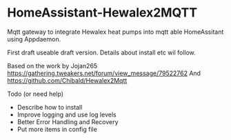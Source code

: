 # HomeAssistant-Hewalex2MQTT
Mqtt gateway to integrate Hewalex heat pumps into mqtt able HomeAssitant using Appdaemon.


First draft useable draft version.  Details about install etc wil follow.

Based on the work by Jojan265  https://gathering.tweakers.net/forum/view_message/79522762
And https://github.com/Chibald/Hewalex2Mqtt


Todo (or need help)
  - Describe how to install 
  - Improve logging and use log levels
  - Better Error Handling and Recovery
  - Put more items in config file

    
